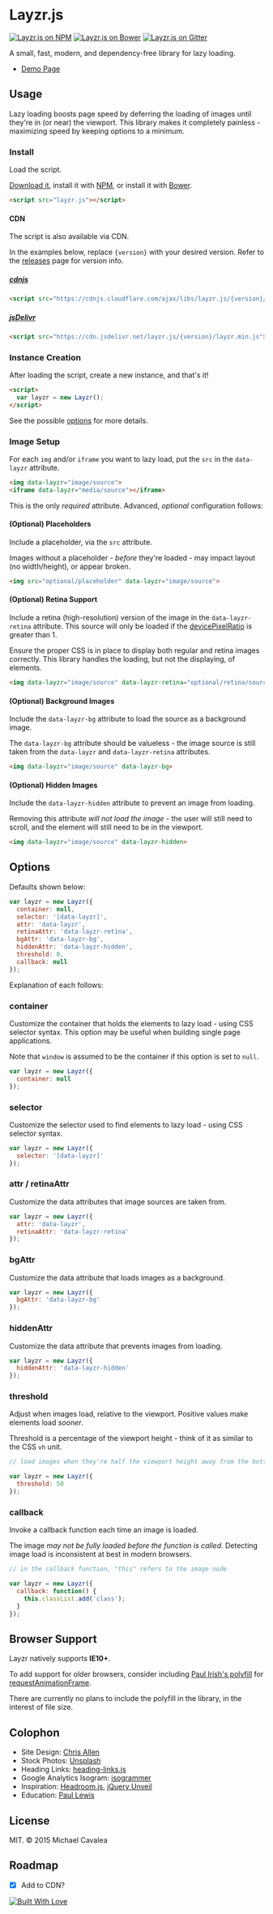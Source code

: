 # Layzr.js

[![Layzr.js on NPM](https://img.shields.io/npm/v/layzr.js.svg)](https://www.npmjs.com/package/layzr.js) [![Layzr.js on Bower](https://img.shields.io/bower/v/layzr.js.svg)](http://bower.io/search/?q=layzr.js) [![Layzr.js on Gitter](https://img.shields.io/badge/gitter-join%20chat-brightgreen.svg)](https://gitter.im/callmecavs/layzr.js?utm_source=badge&utm_medium=badge&utm_campaign=pr-badge)

A small, fast, modern, and dependency-free library for lazy loading.

* [Demo Page](http://callmecavs.github.io/layzr.js/)

## Usage

Lazy loading boosts page speed by deferring the loading of images until they're in (or near) the viewport. This library makes it completely painless - maximizing speed by keeping options to a minimum.

### Install

Load the script.

[Download it](https://github.com/callmecavs/layzr.js/archive/master.zip), install it with [NPM](https://www.npmjs.com/package/layzr.js), or install it with [Bower](http://bower.io/search/?q=layzr.js).

```html
<script src="layzr.js"></script>
```

#### CDN

The script is also available via CDN.

In the examples below, replace `{version}` with your desired version. Refer to the [releases](https://github.com/callmecavs/layzr.js/releases) page for version info.

##### [cdnjs](https://cdnjs.com/libraries/layzr.js)
```html
<script src="https://cdnjs.cloudflare.com/ajax/libs/layzr.js/{version}/layzr.min.js"></script>
```

##### [jsDelivr](http://www.jsdelivr.com/#!layzr.js)
```html
<script src="https://cdn.jsdelivr.net/layzr.js/{version}/layzr.min.js"></script>
```

### Instance Creation

After loading the script, create a new instance, and that's it!

```html
<script>
  var layzr = new Layzr();
</script>
```

See the possible [options](#options) for more details.

### Image Setup

For each `img` and/or `iframe` you want to lazy load, put the `src` in the `data-layzr` attribute.

```html
<img data-layzr="image/source">
<iframe data-layzr="media/source"></iframe>
```

This is the only _required_ attribute. Advanced, _optional_ configuration follows:

#### (Optional) Placeholders

Include a placeholder, via the `src` attribute.

Images without a placeholder - _before_ they're loaded - may impact layout (no width/height), or appear broken.

```html
<img src="optional/placeholder" data-layzr="image/source">
```

#### (Optional) Retina Support

Include a retina (high-resolution) version of the image in the `data-layzr-retina` attribute. This source will only be loaded if the [devicePixelRatio](https://developer.mozilla.org/en-US/docs/Web/API/Window/devicePixelRatio) is greater than 1.

Ensure the proper CSS is in place to display both regular and retina images correctly. This library handles the loading, but not the displaying, of elements.

```html
<img data-layzr="image/source" data-layzr-retina="optional/retina/source">
```

#### (Optional) Background Images

Include the `data-layzr-bg` attribute to load the source as a background image.

The `data-layzr-bg` attribute should be valueless - the image source is still taken from the `data-layzr` and `data-layzr-retina` attributes.

```html
<img data-layzr="image/source" data-layzr-bg>
```

#### (Optional) Hidden Images

Include the `data-layzr-hidden` attribute to prevent an image from loading.

Removing this attribute _will not load the image_ - the user will still need to scroll, and the element will still need to be in the viewport.

```html
<img data-layzr="image/source" data-layzr-hidden>
```

## Options

Defaults shown below:

```javascript
var layzr = new Layzr({
  container: null,
  selector: '[data-layzr]',
  attr: 'data-layzr',
  retinaAttr: 'data-layzr-retina',
  bgAttr: 'data-layzr-bg',
  hiddenAttr: 'data-layzr-hidden',
  threshold: 0,
  callback: null
});
```

Explanation of each follows:

### container

Customize the container that holds the elements to lazy load - using CSS selector syntax. This option may be useful when building single page applications.

Note that `window` is assumed to be the container if this option is set to `null`.

```javascript
var layzr = new Layzr({
  container: null
});
```

### selector

Customize the selector used to find elements to lazy load - using CSS selector syntax.

```javascript
var layzr = new Layzr({
  selector: '[data-layzr]'
});
```

### attr / retinaAttr

Customize the data attributes that image sources are taken from.

```javascript
var layzr = new Layzr({
  attr: 'data-layzr',
  retinaAttr: 'data-layzr-retina'
});
```

### bgAttr

Customize the data attribute that loads images as a background.

```javascript
var layzr = new Layzr({
  bgAttr: 'data-layzr-bg'
});
```

### hiddenAttr

Customize the data attribute that prevents images from loading.

```javascript
var layzr = new Layzr({
  hiddenAttr: 'data-layzr-hidden'
});
```

### threshold

Adjust when images load, relative to the viewport. Positive values make elements load _sooner_.

Threshold is a percentage of the viewport height - think of it as similar to the CSS `vh` unit.

```javascript
// load images when they're half the viewport height away from the bottom of the viewport

var layzr = new Layzr({
  threshold: 50
});
```

### callback

Invoke a callback function each time an image is loaded.

The image _may not be fully loaded before the function is called_. Detecting image load is inconsistent at best in modern browsers.

```javascript
// in the callback function, "this" refers to the image node

var layzr = new Layzr({
  callback: function() {
    this.classList.add('class');
  }
});
```

## Browser Support

Layzr natively supports **IE10+**.

To add support for older browsers, consider including [Paul Irish's polyfill](https://gist.github.com/paulirish/1579671) for [requestAnimationFrame](https://developer.mozilla.org/en-US/docs/Web/API/window/requestAnimationFrame).

There are currently no plans to include the polyfill in the library, in the interest of file size.

## Colophon

* Site Design: [Chris Allen](https://dribbble.com/cp_allen)
* Stock Photos: [Unsplash](https://unsplash.com/)
* Heading Links: [heading-links.js](https://github.com/callmecavs/heading-links.js)
* Google Analytics Isogram: [isogrammer](http://isogrammer.com/)
* Inspiration: [Headroom.js](http://wicky.nillia.ms/headroom.js/), [jQuery Unveil](http://luis-almeida.github.io/unveil/)
* Education: [Paul Lewis](http://www.html5rocks.com/en/tutorials/speed/animations/)

## License

MIT. © 2015 Michael Cavalea

## Roadmap

- [x] Add to CDN?

[![Built With Love](http://forthebadge.com/images/badges/built-with-love.svg)](http://forthebadge.com)
